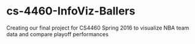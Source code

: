 # cs-4460-InfoViz-Ballers
Creating our final project for CS4460 Spring 2016 to visualize NBA team data and compare playoff performances
